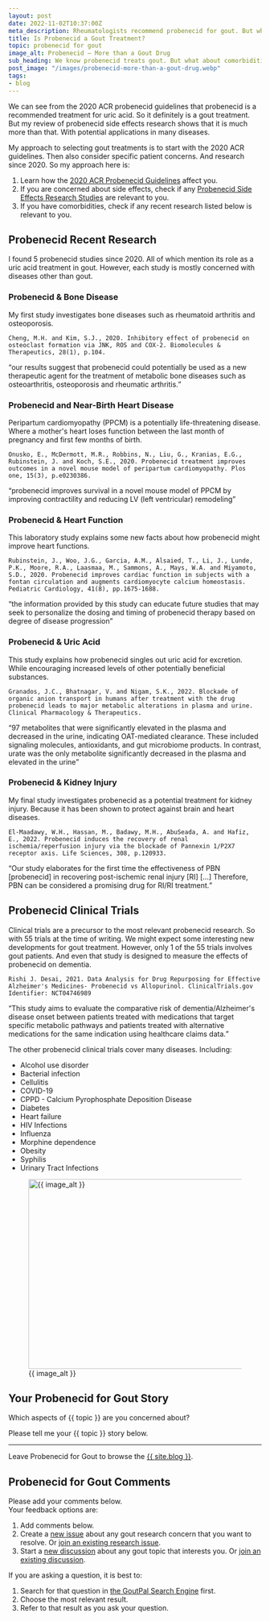 ```yaml
---
layout: post
date: 2022-11-02T10:37:00Z
meta_description: Rheumatologists recommend probenecid for gout. But what about comorbidities? Read the facts about obesity, diabetes, heart failure and other comorbid diseases.
title: Is Probenecid a Gout Treatment?
topic: probenecid for gout
image_alt: Probenecid – More than a Gout Drug
sub_heading: We know probenecid treats gout. But what about comorbidities?
post_image: "/images/probenecid-more-than-a-gout-drug.webp"
tags:
- blog
---
```

<p>We can see from the 2020 ACR probenecid guidelines that probenecid is a recommended treatment for uric acid. So it definitely is a gout treatment. But my review of probenecid side effects research shows that it is much more than that. With potential applications in many diseases.</p>
<p>My approach to selecting gout treatments is to start with the 2020 ACR guidelines. Then also consider specific patient concerns. And research since 2020. So my approach here is:</p>
<ol>
<li>Learn how the <a href="/blog/probenecid-research/">2020 ACR Probenecid Guidelines</a> affect you.</li>
<li>If you are concerned about side effects, check if any <a href="/blog/probenecid-side-effects/">Probenecid Side Effects Research Studies</a> are relevant to you.</li>
<li>If you have comorbidities, check if any recent research listed below is relevant to you.</li>
</ol>
<h2 id="recent">Probenecid Recent Research</h2>
<p>I found 5 probenecid studies since 2020. All of which mention its role as a uric acid treatment in gout. However, each study is mostly concerned with diseases other than gout.</p>
<h3 id="bone">Probenecid &amp; Bone Disease</h3>
<p>My first study investigates bone diseases such as rheumatoid arthritis and osteoporosis. </p>
<p><code>Cheng, M.H. and Kim, S.J., 2020. Inhibitory effect of probenecid on osteoclast formation via JNK, ROS and COX-2. Biomolecules &amp; Therapeutics, 28(1), p.104.</code></p>
<p><q cite="https://doi.org/10.4062/biomolther.2019.047">our results suggest that probenecid could potentially be used as a new therapeutic agent for the treatment of metabolic bone diseases such as osteoarthritis, osteoporosis and rheumatic arthritis.</q></p>
<h3 id="birth">Probenecid and Near-Birth Heart Disease</h3>
<p>Peripartum cardiomyopathy (PPCM) is a potentially life-threatening disease. Where a mother's heart loses function between the last month of pregnancy and first few months of birth. </p>
<p><code>Onusko, E., McDermott, M.R., Robbins, N., Liu, G., Kranias, E.G., Rubinstein, J. and Koch, S.E., 2020. Probenecid treatment improves outcomes in a novel mouse model of peripartum cardiomyopathy. Plos one, 15(3), p.e0230386.</code></p>
<p><q cite="https://doi.org/10.1371/journal.pone.0230386">probenecid improves survival in a novel mouse model of PPCM by improving contractility and reducing LV (left ventricular) remodeling</q></p>
<h3 id="heart">Probenecid &amp; Heart Function</h3>
<p>This laboratory study explains some new facts about how probenecid might improve heart functions.</p>
<p><code>Rubinstein, J., Woo, J.G., Garcia, A.M., Alsaied, T., Li, J., Lunde, P.K., Moore, R.A., Laasmaa, M., Sammons, A., Mays, W.A. and Miyamoto, S.D., 2020. Probenecid improves cardiac function in subjects with a fontan circulation and augments cardiomyocyte calcium homeostasis. Pediatric Cardiology, 41(8), pp.1675-1688.</code></p>
<p><q cite="https://doi.org/10.1007/s00246-020-02427-7">the information provided by this study can educate future studies that may seek to personalize the dosing and timing of probenecid therapy based on degree of disease progression</q></p>
<h3 id="uric">Probenecid &amp; Uric Acid</h3>
<p>This study explains how probenecid singles out uric acid for excretion. While encouraging increased levels of other potentially beneficial substances.</p>
<p><code>Granados, J.C., Bhatnagar, V. and Nigam, S.K., 2022. Blockade of organic anion transport in humans after treatment with the drug probenecid leads to major metabolic alterations in plasma and urine. Clinical Pharmacology &amp; Therapeutics.</code></p>
<p><q cite="https://doi.org/10.1002/cpt.2630">97 metabolites that were significantly elevated in the plasma and decreased in the urine, indicating OAT-mediated clearance. These included signaling molecules, antioxidants, and gut microbiome products. In contrast, urate was the only metabolite significantly decreased in the plasma and elevated in the urine</q></p>
<h3 id="kidney">Probenecid &amp; Kidney Injury</h3>
<p>My final study investigates probenecid as a potential treatment for kidney injury. Because it has been shown to protect against brain and heart diseases.</p>
<p><code>El-Maadawy, W.H., Hassan, M., Badawy, M.H., AbuSeada, A. and Hafiz, E., 2022. Probenecid induces the recovery of renal ischemia/reperfusion injury via the blockade of Pannexin 1/P2X7 receptor axis. Life Sciences, 308, p.120933.</code></p>
<p><q cite="https://doi.org/10.1016/j.lfs.2022.120933">Our study elaborates for the first time the effectiveness of PBN [probenecid] in recovering post-ischemic renal injury [RI] […]  Therefore, PBN can be considered a promising drug for RI/RI treatment.</q></p>
<h2 id="trials">Probenecid Clinical Trials</h2>
<p>Clinical trials are a precursor to the most relevant probenecid research. So with 55 trials at the time of writing. We might expect some interesting new developments for gout treatment. However, only 1 of the 55 trials involves gout patients. And even that study is designed to measure the effects of probenecid on dementia.</p>
<p><code>Rishi J. Desai, 2021. Data Analysis for Drug Repurposing for Effective Alzheimer's Medicines- Probenecid vs Allopurinol. ClinicalTrials.gov Identifier: NCT04746989</code></p>
<p><q cite="https://clinicaltrials.gov/ct2/show/NCT04746989">This study aims to evaluate the comparative risk of dementia/Alzheimer's disease onset between patients treated with medications that target specific metabolic pathways and patients treated with alternative medications for the same indication using healthcare claims data.</q></p>
<p>The other probenecid clinical trials cover many diseases. Including:</p>
<ul>
<li>Alcohol use disorder</li>
<li>Bacterial infection</li>
<li>Cellulitis</li>
<li>COVID-19</li>
<li>CPPD - Calcium Pyrophosphate Deposition Disease</li>
<li>Diabetes</li>
<li>Heart failure</li>
<li>HIV Infections</li>
<li>Influenza</li>
<li>Morphine dependence</li>
<li>Obesity</li>
<li>Syphilis</li>
<li>Urinary Tract Infections</li>
</ul>
<figure id="image" class="inner">
<img src="{{ post_image }}" alt="{{ image_alt }}"  width="610" height="377">
  <figcaption>{{ image_alt }}</figcaption>
</figure>
<h2 id="next">Your Probenecid for Gout Story</h2>

Which aspects of {{ topic }} are you concerned about?

Please tell me your {{ topic }} story below.

<hr>
Leave Probenecid for Gout to browse the <a href="/blog">{{ site.blog }}</a>.

<h2 id="comments">Probenecid for Gout Comments</h2>
<p>Please add your comments below.<br />
Your feedback options are:</p>
<ol>
<li>Add comments below.</li>
<li>Create a <a href="https://github.com/kct2020/goutpal-info-11ty/issues/new/choose">new issue</a> about any gout research concern that you want to resolve. Or <a href="https://github.com/kct2020/goutpal-info-11ty/issues">join an existing research issue</a>.</li>
<li>Start a <a href="https://github.com/kct2020/goutpal-com-skeleventy/discussions/new">new discussion</a> about any gout topic that interests you. Or <a href="https://github.com/kct2020/goutpal-com-skeleventy/discussions">join an existing discussion</a>.</li>
</ol>
<p>If you are asking a question, it is best to:</p>
<ol>
<li>Search for that question in <a href="https://cse.google.com/cse?cof=FORID:0&cx=partner-pub-4857169685716700:9780732506">the GoutPal Search Engine</a> first.</li>
<li>Choose the most relevant result.</li>
<li>Refer to that result as you ask your question.</li>
</ol>
<script src="https://giscus.app/client.js"
        data-repo="kct2020/goutpal-com-skeleventy"
        data-repo-id="R_kgDOGVSRQQ"
        data-category="GoutPal Links Comments🗣"
        data-category-id="DIC_kwDOGVSRQc4CRbFp"
        data-mapping="title"
        data-strict="0"
        data-reactions-enabled="1"
        data-emit-metadata="1"
        data-input-position="top"
        data-theme="light_tritanopia"
        data-lang="en"
        data-loading="lazy"
        crossorigin="anonymous"
        async>
</script>

